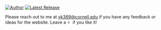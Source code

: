 [![Author](https://img.shields.io/badge/Author-Vishakha%20Korde-blue.svg)](https://www.linkedin.com/in/vishakha-korde/)
[![Latest Release](https://img.shields.io/badge/Latest%20Release-01%20April%202025-yellow.svg)](https://github.com/vkorde3/personal-website/commit/master)

Please reach out to me at vk369@cornell.edu if you have any feedback or ideas for the website. Leave a :star: &nbsp;if you like it!

